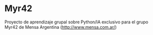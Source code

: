 # Myr42
Proyecto de aprendizaje grupal sobre Python/IA exclusivo para el grupo Myr42 de Mensa Argentina (http://www.mensa.com.ar/)
